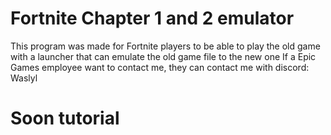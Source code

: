 # Fortnite Chapter 1 and 2 emulator

This program was made for Fortnite players to be able to play the old game with a launcher that can emulate the old game file to the new one
If a Epic Games employee want to contact me, they can contact me with discord: Waslyl

# Soon tutorial
